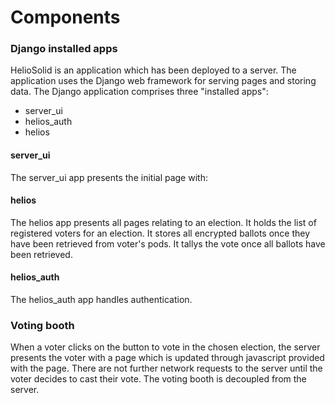 # Components

### Django installed apps
HelioSolid is an application which has been deployed to a server.  The application uses the Django web framework for serving pages and storing data.  The Django application comprises three "installed apps":

* server_ui
* helios_auth
* helios

#### server_ui
The server_ui app presents the initial page with:



#### helios
The helios app presents all pages relating to an election. It holds the list of registered voters for an election. It stores all encrypted ballots once they have been retrieved from voter's pods. It tallys the vote once all ballots have been retrieved. 

#### helios_auth
The helios_auth app handles authentication. 

### Voting booth
When a voter clicks on the button to vote in the chosen election, the server presents the voter with a page which is updated through javascript provided with the page.  There are not further network requests to the server until the voter decides to cast their vote.  The voting booth is decoupled from the server.



